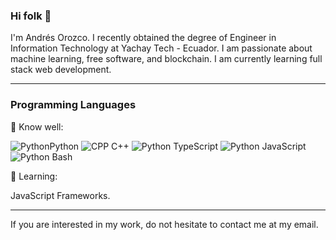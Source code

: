 ### Hi folk 👋
I'm Andrés Orozco. I recently obtained the degree of Engineer in Information Technology at Yachay Tech - Ecuador. I am passionate about machine learning, free software, and blockchain. I am currently learning full stack web development.

------------


### Programming Languages 
💪 Know well:

![Python](https://raw.githubusercontent.com/K4rakara/K4rakara/master/assets/bounce-in-icons/python.svg)Python ![CPP](https://raw.githubusercontent.com/K4rakara/K4rakara/master/assets/bounce-in-icons/cpp.svg) C++ ![Python](https://raw.githubusercontent.com/K4rakara/K4rakara/master/assets/bounce-in-icons/typescript.svg) TypeScript ![Python](https://raw.githubusercontent.com/K4rakara/K4rakara/master/assets/bounce-in-icons/javascript.svg)  JavaScript  ![Python](https://raw.githubusercontent.com/K4rakara/K4rakara/master/assets/bounce-in-icons/bash.svg) Bash

🌱 Learning:

JavaScript Frameworks.

------------

If you are interested in my work, do not hesitate to contact me at my email.
